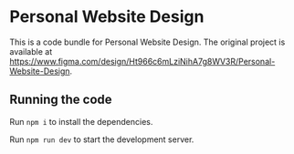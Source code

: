 
  # Personal Website Design

  This is a code bundle for Personal Website Design. The original project is available at https://www.figma.com/design/Ht966c6mLziNihA7g8WV3R/Personal-Website-Design.

  ## Running the code

  Run `npm i` to install the dependencies.

  Run `npm run dev` to start the development server.
  